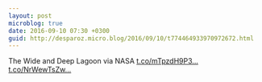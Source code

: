 ```yaml
---
layout: post
microblog: true
date: 2016-09-10 07:30 +0300
guid: http://desparoz.micro.blog/2016/09/10/t774464933970972672.html
---
```

The Wide and Deep Lagoon via NASA [t.co/mTpzdH9P3...](https://t.co/mTpzdH9P3Q) [t.co/NrWewTsZw...](https://t.co/NrWewTsZwU)
